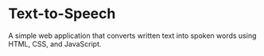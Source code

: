# Text-to-Speech
A simple web application that converts written text into spoken words using HTML, CSS, and JavaScript.
